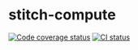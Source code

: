 # stitch-compute

[![Code coverage status](https://codecov.io/gh/mmitch/stitch-compute-npm/branch/master/graph/badge.svg?token=qE6TI2Ehpx)](https://codecov.io/github/mmitch/stitch-compute-npm?branch=master)
[![CI status](https://github.com/mmitch/stitch-compute-npm/workflows/Node.js%20CI/badge.svg?branch=master)](https://github.com/mmitch/stitch-compute-npm/actions?query=workflow%3A%22Node.js+CI%22)
